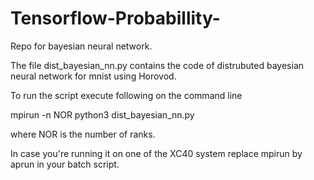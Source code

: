 # Tensorflow-Probabillity-
Repo for bayesian neural network.

The file dist_bayesian_nn.py contains the code of distrubuted bayesian neural network for mnist using Horovod.

To run the script execute following on the command line

mpirun -n NOR python3 dist_bayesian_nn.py

where NOR is the number of ranks. 

In case you're running it on one of the XC40 system replace mpirun by aprun in your batch script.

